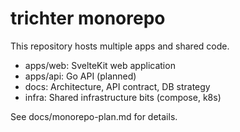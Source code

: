 # trichter monorepo

This repository hosts multiple apps and shared code.

- apps/web: SvelteKit web application
- apps/api: Go API (planned)
- docs: Architecture, API contract, DB strategy
- infra: Shared infrastructure bits (compose, k8s)

See docs/monorepo-plan.md for details.
